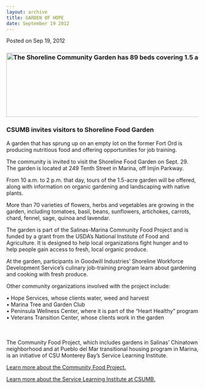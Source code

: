 ```yaml
---
layout: archive
title: GARDEN OF HOPE
date: September 19 2012
---
```





<span class="date">Posted on Sep 19, 2012    </span>
<h3><img alt="The Shoreline Community Garden has 89 beds covering 1.5 acres" src="http://news.csumb.edu/sites/default/files/65/attachments/news/images/shoreline_for_web.jpg" style="width:550px; height:168px"/></h3>
<h3>CSUMB invites visitors to Shoreline Food Garden</h3>
<p>A garden that has sprung up on an empty lot on the former Fort
Ord is producing nutritious food and offering opportunities for job
training.</p>
<p>The community is invited to visit the Shoreline Food Garden on
Sept. 29. The garden is located at 249 Tenth Street in Marina, off
Imjin Parkway.</p>
<p>From 10 a.m. to 2 p.m. that day, tours of the 1.5-acre garden
will be offered, along with information on organic gardening and
landscaping with native plants.</p>
<p>More than 70 varieties of flowers, herbs and vegetables are
growing in the garden, including tomatoes, basil, beans,
sunflowers, artichokes, carrots, chard, fennel, sage, quinoa and
lavendar.</p>
<p>The garden is part of the Salinas-Marina Community Food Project
and is funded by a grant from the USDA&#x2019;s National Institute of Food
and Agriculture. It is designed to help local organizations fight
hunger and to help people gain access to fresh, local organic
produce.</p>
<p>At the garden, participants in Goodwill Industries&#x2019; Shoreline
Workforce Development Service&#x2019;s culinary job-training program learn
about gardening and cooking with fresh produce.</p>
<p>Other community organizations involved with the project
include:</p>
<p>&#x2022; Hope Services, whose clients water, weed and harvest<br>
&#x2022; Marina Tree and Garden Club<br>
&#x2022; Peninsula Wellness Center, where it is part of the &#x201C;Heart
Healthy&#x201D; program<br>
&#x2022; Veterans Transition Center, whose clients work in the garden</br></br></br></p>
<p>The Community Food Project, which includes gardens in Salinas&#x2019;
Chinatown neighborhood and at Pueblo del Mar transitional housing
program in Marina, is an initiative of CSU Monterey Bay&#x2019;s Service
Learning Institute.</p>
<p><a href="http://service.csumb.edu/marina-community-gardens" rel="nofollow">Learn more about the Community Food Project.</a></p>
<p><a href="http://service.csumb.edu" rel="nofollow">Learn more
about the Service Learning Institute at CSUMB.</a><br>
&#xA0;</br></p>





